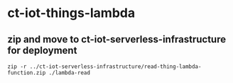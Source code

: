 # ct-iot-things-lambda

## zip and move to ct-iot-serverless-infrastructure for deployment
```
zip -r ../ct-iot-serverless-infrastructure/read-thing-lambda-function.zip ./lambda-read
```
